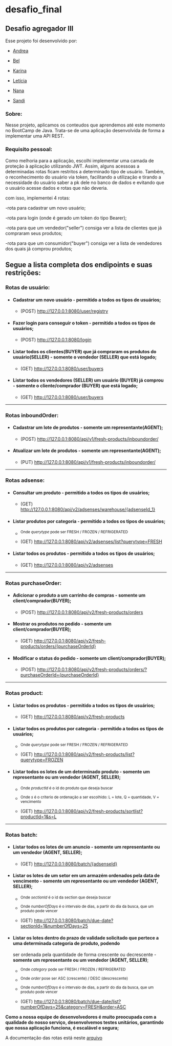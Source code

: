 # desafio_final

## Desafio agregador III

Esse projeto foi desenvolvido por:

- [Andrea](https://github.com/andherreraML)

- [Bel](https://github.com/BelAlbuquerque)

- [Karina](https://github.com/KarinaLimaMeli)

- [Letícia](https://github.com/lecastroMELI)

- [Nana](https://github.com/InajaraPereira)

- [Sandi](https://github.com/sandiouriquemeli)

### Sobre:

Nesse projeto, aplicamos os conteudos que aprendemos até este momento no BootCamp de Java.
Trata-se de uma aplicação desenvolvida de forma a implementar uma API REST.

### Requisito pessoal:

Como melhoria para a aplicação, escolhi implementar uma camada de proteção à aplicação utilizando JWT.
Assim, alguns acessoas a determinadas rotas ficam restritos a determinado tipo de usuário.
Também, o reconhecimento do usuário via token, facilitando a utilização e tirando a necessidade do usuário saber a pk dele no banco de dados
e evitando que o usuário acesse dados e rotas que não deveria.

com isso, implementei 4 rotas:

-rota para cadastrar um novo usuário;

-rota para login (onde é gerado um token do tipo Bearer);

-rota para que um vendedor("seller") consiga ver a lista de clientes que já compraram seus produtos;

-rota para que um consumidor("buyer") consiga ver a lista de vendedores dos quais já comprou produtos;

## Segue a lista completa dos endipoints e suas restrições:

### Rotas de usuário:

- #### Cadastrar um novo usuário - **permitido a todos os tipos de usuários**;

  - (POST) http://127.0.0.1:8080/user/registry

- #### Fazer login para conseguir o token - **permitido a todos os tipos de usuários**;

  - (POST) http://127.0.0.1:8080/login

- #### Listar todos os clientes(BUYER) que já compraram os produtos do usuário(SELLER) - **somente o vendedor (SELLER) que está logado**;

  - (GET) http://127.0.0.1:8080/user/buyers

- #### Listar todos os vendedores (SELLER) um usuário (BUYER) já comprou - **somente o cliente/comprador (BUYER) que está logado**;

  - (GET) http://127.0.0.1:8080/user/buyers

<hr>

### Rotas inboundOrder:

- #### Cadastrar um lote de produtos - **somente um representante(AGENT)**;

  - (POST) http://127.0.0.1:8080/api/v1/fresh-products/inboundorder/

- #### Atualizar um lote de produtos - **somente um representante(AGENT)**;

  - (PUT) http://127.0.0.1:8080/api/v1/fresh-products/inboundorder/

<hr>

### Rotas adsense:

- #### Consultar um produto - **permitido a todos os tipos de usuários**;

  - (GET) http://127.0.0.1:8080/api/v2/adsenses/warehouse/{adsenseId_1}

- #### Listar produtos por categoria - **permitido a todos os tipos de usuários**;
  - <sup>Onde *querytype* pode ser FRESH / FROZEN / REFRIGERATED</sup>

  - (GET) http://127.0.0.1:8080/api/v2/adsenses/list?querytype=FRESH

- #### Listar todos os produtos - **permitido a todos os tipos de usuários**;

  - (GET) http://127.0.0.1:8080/api/v2/adsenses

<hr>

### Rotas purchaseOrder:

- #### Adicionar o produto a um carrinho de compras - **somente um client/comprador(BUYER)**;

  - (POST) http://127.0.0.1:8080/api/v2/fresh-products/orders

- #### Mostrar os produtos no pedido - **somente um client/comprador(BUYER)**;
  
  - (GET) http://127.0.0.1:8080/api/v2/fresh-products/orders/{purchaseOrderId}

- #### Modificar o status do pedido - **somente um client/comprador(BUYER)**;

  - (POST) http://127.0.0.1:8080/api/v2/fresh-products/orders/?purchaseOrderId={purchaseOrderId}

<hr>

### Rotas product:

- #### Listar  todos os produtos - **permitido a todos os tipos de usuários**;

  - (GET) http://127.0.0.1:8080/api/v2/fresh-products

- #### Listar todos os produtos por categoria - **permitido a todos os tipos de usuários**;
  - <sup>Onde *querytype* pode ser FRESH / FROZEN / REFRIGERATED</sup>

  - (GET) http://127.0.0.1:8080/api/v2/fresh-products/list?querytype=FROZEN

- #### Listar todos os lotes de um determinado produto - **somente um representante ou um vendedor (AGENT, SELLER)**;
  - <sup>Onde *productId* é o id do produto que deseja buscar</sup>
  - <sup>Onde *s* é o criterio de ordenação a ser escolhido: L = lote, Q = quantidade, V = vencimento</sup>

  - (GET) http://127.0.0.1:8080/api/v2/fresh-products/sortlist?productId=1&s=L

<hr>

### Rotas batch:

- #### Listar todos os lotes de um anuncio - **somente um representante ou um vendedor (AGENT, SELLER)**;

  - (GET) http://127.0.0.1:8080/batch/{adsenseId}

- #### Listar os lotes de um setor em um armazém ordenados pela data de vencimento - **somente um representante ou um vendedor (AGENT, SELLER)**;
  - <sup>Onde *sectionId* é o id da section que deseja buscar</sup>
  - <sup>Onde *numberOfDays* é o intervalo de dias, a partir do dia da busca, que um produto pode vencer</sup>

  - (GET) http://127.0.0.1:8080/batch/due-date?sectionId=1&numberOfDays=25

- #### Listar os lotes dentro do prazo de validade solicitado que pertece a uma determinada categoria de produto, podendo 
  ser ordenada pela quantidade de forma crescente ou decrescente - **somente um representante ou um vendedor (AGENT, SELLER)**;
  - <sup>Onde *category* pode ser FRESH / FROZEN / REFRIGERATED</sup>
  - <sup>Onde *order* pose ser ASC (crescente) / DESC (descrescente)</sup>
  - <sup>Onde *numberOfDays* é o intervalo de dias, a partir do dia da busca, que um produto pode vencer</sup>

  - (GET) http://127.0.0.1:8080/batch/due-date/list?numberOfDays=25&category=FRESH&order=ASC

**Como a nossa equipe de desenvolvedores é muito preocupada com a qualidade do nosso serviço,
desenvolvemos testes unitários, garantindo que nossa aplicação funciona, é escalável e segura;**

A documentação das rotas está neste [arquivo](Desafio%203%20-%20Projeto%20Integrador.postman_collection.json)

